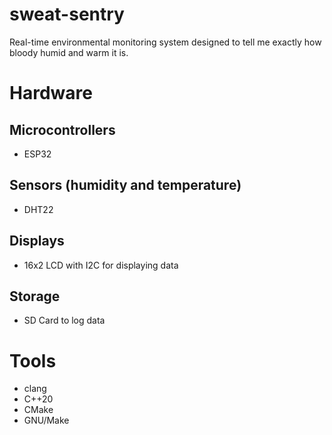 # sweat-sentry
Real-time environmental monitoring system designed to tell me exactly how bloody humid and warm it is.

# Hardware
## Microcontrollers
- ESP32

## Sensors (humidity and temperature)
- DHT22

## Displays
- 16x2 LCD with I2C for displaying data

## Storage
- SD Card to log data

# Tools
- clang
- C++20
- CMake
- GNU/Make
